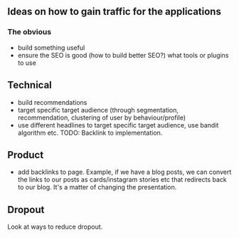 ## Ideas on how to gain traffic for the applications

### The obvious

- build something useful
- ensure the SEO is good (how to build better SEO?) what tools or plugins to use

## Technical

- build recommendations
- target specific target audience (through segmentation, recommendation, clustering of user by behaviour/profile)
- use different headlines to target specific target audience, use bandit algorithm etc. TODO: Backlink to implementation.

## Product
- add backlinks to page. Example, if we have a blog posts, we can convert the links to our posts as cards/instagram stories etc that redirects back to our blog. It's a matter of changing the presentation. 

## Dropout

Look at ways to reduce dropout. 
